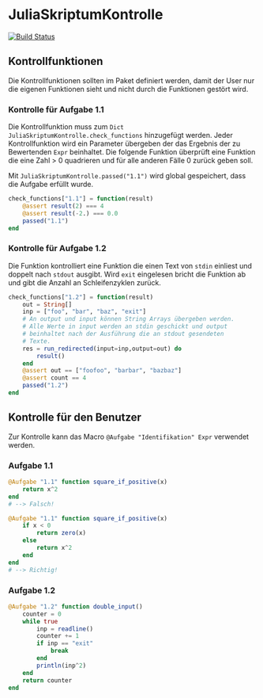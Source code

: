 # JuliaSkriptumKontrolle

[![Build Status](https://travis-ci.org/sebastianpech/JuliaSkriptumKontrolle.jl.svg?branch=master)](https://travis-ci.org/sebastianpech/JuliaSkriptumKontrolle.jl)


## Kontrollfunktionen
Die Kontrollfunktionen sollten im Paket definiert werden, damit der
User nur die eigenen Funktionen sieht und nicht durch die Funktionen
gestört wird.

### Kontrolle für Aufgabe 1.1

Die Kontrollfunktion muss zum `Dict` `JuliaSkriptumKontrolle.check_functions` hinzugefügt werden.
Jeder Kontrollfunktion wird ein Parameter übergeben der das Ergebnis der zu Bewertenden `Expr` beinhaltet.
Die folgende Funktion überprüft eine Funktion die eine Zahl > 0 quadrieren und für alle anderen Fälle 0 zurück geben soll.

Mit `JuliaSkriptumKontrolle.passed("1.1")` wird global gespeichert, dass die Aufgabe erfüllt wurde.

```julia
check_functions["1.1"] = function(result)
    @assert result(2) === 4
    @assert result(-2.) === 0.0
    passed("1.1")
end
```

### Kontrolle für Aufgabe 1.2

Die Funktion kontrolliert eine Funktion die einen Text von `stdin` einliest und doppelt nach `stdout` ausgibt.
Wird `exit` eingelesen bricht die Funktion ab und gibt die Anzahl an Schleifenzyklen zurück.

```julia
check_functions["1.2"] = function(result)
    out = String[]
    inp = ["foo", "bar", "baz", "exit"]
    # An output und input können String Arrays übergeben werden.
    # Alle Werte in input werden an stdin geschickt und output
    # beinhaltet nach der Ausführung die an stdout gesendeten
    # Texte.
    res = run_redirected(input=inp,output=out) do
        result()
    end
    @assert out == ["foofoo", "barbar", "bazbaz"] 
    @assert count == 4
    passed("1.2")
end
```

## Kontrolle für den Benutzer

Zur Kontrolle kann das Macro `@Aufgabe "Identifikation" Expr` verwendet werden.

### Aufgabe 1.1

```julia
@Aufgabe "1.1" function square_if_positive(x)
    return x^2
end
# --> Falsch!

@Aufgabe "1.1" function square_if_positive(x)
    if x < 0
        return zero(x)
    else
        return x^2
    end
end
# --> Richtig!
```

### Aufgabe 1.2

```julia
@Aufgabe "1.2" function double_input()
    counter = 0
    while true
        inp = readline()
        counter += 1
        if inp == "exit"
            break
        end
        println(inp^2)
    end
    return counter
end

```
